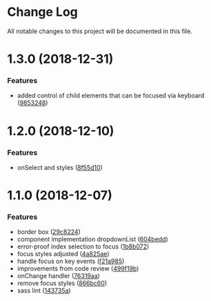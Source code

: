 # Change Log

All notable changes to this project will be documented in this file.

<a name="1.3.0"></a>
# 1.3.0 (2018-12-31)


### Features

* added control of child elements that can be focused via keyboard ([9853248](https://github.com/SUI-Components/sui-components/commit/9853248))



<a name="1.2.0"></a>
# 1.2.0 (2018-12-10)


### Features

* onSelect and styles ([8f55d10](https://github.com/SUI-Components/sui-components/commit/8f55d10))



<a name="1.1.0"></a>
# 1.1.0 (2018-12-07)


### Features

* border box ([29c8224](https://github.com/SUI-Components/sui-components/commit/29c8224))
* component implementation dropdownList ([604bedd](https://github.com/SUI-Components/sui-components/commit/604bedd))
* error-proof index selection to focus ([1b8b072](https://github.com/SUI-Components/sui-components/commit/1b8b072))
* focus styles adjusted ([4a825ae](https://github.com/SUI-Components/sui-components/commit/4a825ae))
* handle focus on key events ([f21a985](https://github.com/SUI-Components/sui-components/commit/f21a985))
* improvements from code review ([499f19b](https://github.com/SUI-Components/sui-components/commit/499f19b))
* onChange handler ([76319aa](https://github.com/SUI-Components/sui-components/commit/76319aa))
* remove focus styles ([866bc60](https://github.com/SUI-Components/sui-components/commit/866bc60))
* sass lint ([143735a](https://github.com/SUI-Components/sui-components/commit/143735a))




